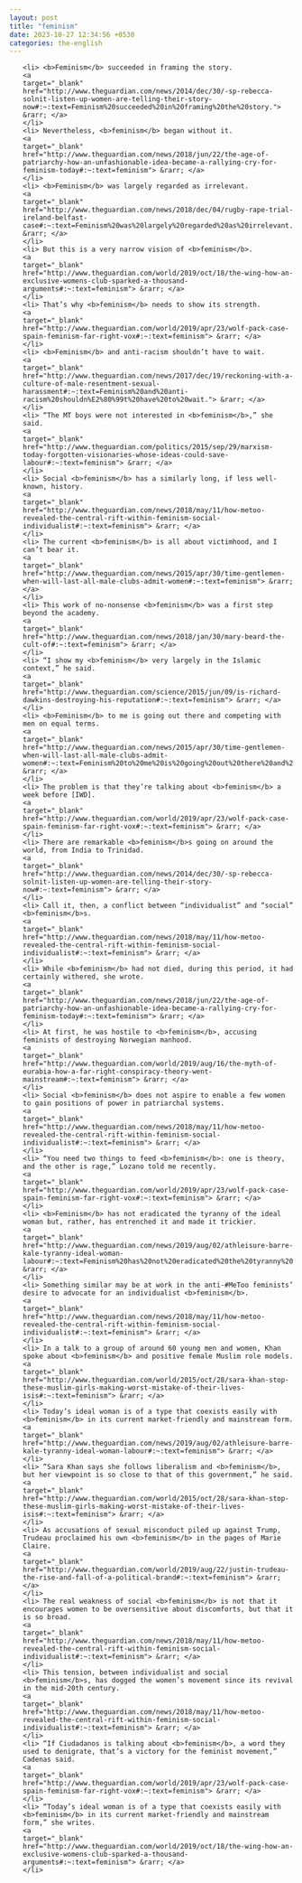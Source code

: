 ```yaml
---
layout: post
title: "feminism"
date: 2023-10-27 12:34:56 +0530
categories: the-english
---
```

<ol>

    <li> <b>Feminism</b> succeeded in framing the story.
    <a 
    target="_blank" 
    href="http://www.theguardian.com/news/2014/dec/30/-sp-rebecca-solnit-listen-up-women-are-telling-their-story-now#:~:text=Feminism%20succeeded%20in%20framing%20the%20story."> &rarr; </a>
    </li>
    <li> Nevertheless, <b>feminism</b> began without it.
    <a 
    target="_blank" 
    href="http://www.theguardian.com/news/2018/jun/22/the-age-of-patriarchy-how-an-unfashionable-idea-became-a-rallying-cry-for-feminism-today#:~:text=feminism"> &rarr; </a>
    </li>
    <li> <b>Feminism</b> was largely regarded as irrelevant.
    <a 
    target="_blank" 
    href="http://www.theguardian.com/news/2018/dec/04/rugby-rape-trial-ireland-belfast-case#:~:text=Feminism%20was%20largely%20regarded%20as%20irrelevant."> &rarr; </a>
    </li>
    <li> But this is a very narrow vision of <b>feminism</b>.
    <a 
    target="_blank" 
    href="http://www.theguardian.com/world/2019/oct/18/the-wing-how-an-exclusive-womens-club-sparked-a-thousand-arguments#:~:text=feminism"> &rarr; </a>
    </li>
    <li> That’s why <b>feminism</b> needs to show its strength.
    <a 
    target="_blank" 
    href="http://www.theguardian.com/world/2019/apr/23/wolf-pack-case-spain-feminism-far-right-vox#:~:text=feminism"> &rarr; </a>
    </li>
    <li> <b>Feminism</b> and anti-racism shouldn’t have to wait.
    <a 
    target="_blank" 
    href="http://www.theguardian.com/news/2017/dec/19/reckoning-with-a-culture-of-male-resentment-sexual-harassment#:~:text=Feminism%20and%20anti-racism%20shouldn%E2%80%99t%20have%20to%20wait."> &rarr; </a>
    </li>
    <li> “The MT boys were not interested in <b>feminism</b>,” she said.
    <a 
    target="_blank" 
    href="http://www.theguardian.com/politics/2015/sep/29/marxism-today-forgotten-visionaries-whose-ideas-could-save-labour#:~:text=feminism"> &rarr; </a>
    </li>
    <li> Social <b>feminism</b> has a similarly long, if less well-known, history.
    <a 
    target="_blank" 
    href="http://www.theguardian.com/news/2018/may/11/how-metoo-revealed-the-central-rift-within-feminism-social-individualist#:~:text=feminism"> &rarr; </a>
    </li>
    <li> The current <b>feminism</b> is all about victimhood, and I can’t bear it.
    <a 
    target="_blank" 
    href="http://www.theguardian.com/news/2015/apr/30/time-gentlemen-when-will-last-all-male-clubs-admit-women#:~:text=feminism"> &rarr; </a>
    </li>
    <li> This work of no-nonsense <b>feminism</b> was a first step beyond the academy.
    <a 
    target="_blank" 
    href="http://www.theguardian.com/news/2018/jan/30/mary-beard-the-cult-of#:~:text=feminism"> &rarr; </a>
    </li>
    <li> “I show my <b>feminism</b> very largely in the Islamic context,” he said.
    <a 
    target="_blank" 
    href="http://www.theguardian.com/science/2015/jun/09/is-richard-dawkins-destroying-his-reputation#:~:text=feminism"> &rarr; </a>
    </li>
    <li> <b>Feminism</b> to me is going out there and competing with men on equal terms.
    <a 
    target="_blank" 
    href="http://www.theguardian.com/news/2015/apr/30/time-gentlemen-when-will-last-all-male-clubs-admit-women#:~:text=Feminism%20to%20me%20is%20going%20out%20there%20and%20competing%20with%20men%20on%20equal%20terms."> &rarr; </a>
    </li>
    <li> The problem is that they’re talking about <b>feminism</b> a week before [IWD].
    <a 
    target="_blank" 
    href="http://www.theguardian.com/world/2019/apr/23/wolf-pack-case-spain-feminism-far-right-vox#:~:text=feminism"> &rarr; </a>
    </li>
    <li> There are remarkable <b>feminism</b>s going on around the world, from India to Trinidad.
    <a 
    target="_blank" 
    href="http://www.theguardian.com/news/2014/dec/30/-sp-rebecca-solnit-listen-up-women-are-telling-their-story-now#:~:text=feminism"> &rarr; </a>
    </li>
    <li> Call it, then, a conflict between “individualist” and “social” <b>feminism</b>s.
    <a 
    target="_blank" 
    href="http://www.theguardian.com/news/2018/may/11/how-metoo-revealed-the-central-rift-within-feminism-social-individualist#:~:text=feminism"> &rarr; </a>
    </li>
    <li> While <b>feminism</b> had not died, during this period, it had certainly withered, she wrote.
    <a 
    target="_blank" 
    href="http://www.theguardian.com/news/2018/jun/22/the-age-of-patriarchy-how-an-unfashionable-idea-became-a-rallying-cry-for-feminism-today#:~:text=feminism"> &rarr; </a>
    </li>
    <li> At first, he was hostile to <b>feminism</b>, accusing feminists of destroying Norwegian manhood.
    <a 
    target="_blank" 
    href="http://www.theguardian.com/world/2019/aug/16/the-myth-of-eurabia-how-a-far-right-conspiracy-theory-went-mainstream#:~:text=feminism"> &rarr; </a>
    </li>
    <li> Social <b>feminism</b> does not aspire to enable a few women to gain positions of power in patriarchal systems.
    <a 
    target="_blank" 
    href="http://www.theguardian.com/news/2018/may/11/how-metoo-revealed-the-central-rift-within-feminism-social-individualist#:~:text=feminism"> &rarr; </a>
    </li>
    <li> “You need two things to feed <b>feminism</b>: one is theory, and the other is rage,” Lozano told me recently.
    <a 
    target="_blank" 
    href="http://www.theguardian.com/world/2019/apr/23/wolf-pack-case-spain-feminism-far-right-vox#:~:text=feminism"> &rarr; </a>
    </li>
    <li> <b>Feminism</b> has not eradicated the tyranny of the ideal woman but, rather, has entrenched it and made it trickier.
    <a 
    target="_blank" 
    href="http://www.theguardian.com/news/2019/aug/02/athleisure-barre-kale-tyranny-ideal-woman-labour#:~:text=Feminism%20has%20not%20eradicated%20the%20tyranny%20of%20the%20ideal%20woman%20but%2C%20rather%2C%20has%20entrenched%20it%20and%20made%20it%20trickier."> &rarr; </a>
    </li>
    <li> Something similar may be at work in the anti-#MeToo feminists’ desire to advocate for an individualist <b>feminism</b>.
    <a 
    target="_blank" 
    href="http://www.theguardian.com/news/2018/may/11/how-metoo-revealed-the-central-rift-within-feminism-social-individualist#:~:text=feminism"> &rarr; </a>
    </li>
    <li> In a talk to a group of around 60 young men and women, Khan spoke about <b>feminism</b> and positive female Muslim role models.
    <a 
    target="_blank" 
    href="http://www.theguardian.com/world/2015/oct/28/sara-khan-stop-these-muslim-girls-making-worst-mistake-of-their-lives-isis#:~:text=feminism"> &rarr; </a>
    </li>
    <li> Today’s ideal woman is of a type that coexists easily with <b>feminism</b> in its current market-friendly and mainstream form.
    <a 
    target="_blank" 
    href="http://www.theguardian.com/news/2019/aug/02/athleisure-barre-kale-tyranny-ideal-woman-labour#:~:text=feminism"> &rarr; </a>
    </li>
    <li> “Sara Khan says she follows liberalism and <b>feminism</b>, but her viewpoint is so close to that of this government,” he said.
    <a 
    target="_blank" 
    href="http://www.theguardian.com/world/2015/oct/28/sara-khan-stop-these-muslim-girls-making-worst-mistake-of-their-lives-isis#:~:text=feminism"> &rarr; </a>
    </li>
    <li> As accusations of sexual misconduct piled up against Trump, Trudeau proclaimed his own <b>feminism</b> in the pages of Marie Claire.
    <a 
    target="_blank" 
    href="http://www.theguardian.com/world/2019/aug/22/justin-trudeau-the-rise-and-fall-of-a-political-brand#:~:text=feminism"> &rarr; </a>
    </li>
    <li> The real weakness of social <b>feminism</b> is not that it encourages women to be oversensitive about discomforts, but that it is so broad.
    <a 
    target="_blank" 
    href="http://www.theguardian.com/news/2018/may/11/how-metoo-revealed-the-central-rift-within-feminism-social-individualist#:~:text=feminism"> &rarr; </a>
    </li>
    <li> This tension, between individualist and social <b>feminism</b>s, has dogged the women’s movement since its revival in the mid-20th century.
    <a 
    target="_blank" 
    href="http://www.theguardian.com/news/2018/may/11/how-metoo-revealed-the-central-rift-within-feminism-social-individualist#:~:text=feminism"> &rarr; </a>
    </li>
    <li> “If Ciudadanos is talking about <b>feminism</b>, a word they used to denigrate, that’s a victory for the feminist movement,” Cadenas said.
    <a 
    target="_blank" 
    href="http://www.theguardian.com/world/2019/apr/23/wolf-pack-case-spain-feminism-far-right-vox#:~:text=feminism"> &rarr; </a>
    </li>
    <li> “Today’s ideal woman is of a type that coexists easily with <b>feminism</b> in its current market-friendly and mainstream form,” she writes.
    <a 
    target="_blank" 
    href="http://www.theguardian.com/world/2019/oct/18/the-wing-how-an-exclusive-womens-club-sparked-a-thousand-arguments#:~:text=feminism"> &rarr; </a>
    </li>